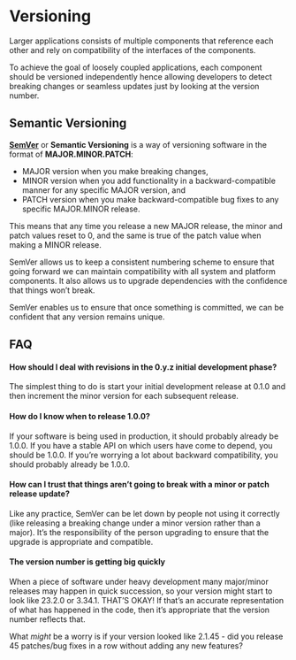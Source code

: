 # Versioning

Larger applications consists of multiple components that reference each other and rely on compatibility of the interfaces of the components.

To achieve the goal of loosely coupled applications, each component should be versioned independently hence allowing developers to detect breaking changes or seamless updates just by looking at the version number.

## Semantic Versioning

[**SemVer**](http://semver.org/) or **Semantic Versioning** is a way of versioning software in the format of **MAJOR.MINOR.PATCH**:

- MAJOR version when you make breaking changes,
- MINOR version when you add functionality in a backward-compatible manner for any specific MAJOR version, and
- PATCH version when you make backward-compatible bug fixes to any specific MAJOR.MINOR release.

This means that any time you release a new MAJOR release, the minor and patch values reset to 0, and the same is true of the patch value when making a MINOR release.

SemVer allows us to keep a consistent numbering scheme to ensure that going forward we can maintain compatibility with all system and platform components. It also allows us to upgrade dependencies with the confidence that things won’t break.

SemVer enables us to ensure that once something is committed, we can be confident that any version remains unique.

## FAQ

#### How should I deal with revisions in the 0.y.z initial development phase?

The simplest thing to do is start your initial development release at 0.1.0 and then increment the minor version for each subsequent release.

#### How do I know when to release 1.0.0?

If your software is being used in production, it should probably already be 1.0.0. If you have a stable API on which users have come to depend, you should be 1.0.0. If you’re worrying a lot about backward compatibility, you should probably already be 1.0.0.

#### How can I trust that things aren’t going to break with a minor or patch release update?

Like any practice, SemVer can be let down by people not using it correctly (like releasing a breaking change under a minor version rather than a major). It’s the responsibility of the person upgrading to ensure that the upgrade is appropriate and compatible.

#### The version number is getting big quickly

When a piece of software under heavy development many major/minor releases may happen in quick succession, so your version might start to look like 23.2.0 or 3.34.1. THAT’S OKAY! If that’s an accurate representation of what has happened in the code, then it’s appropriate that the version number reflects that.

What _might_ be a worry is if your version looked like 2.1.45 - did you release 45 patches/bug fixes in a row without adding any new features?
